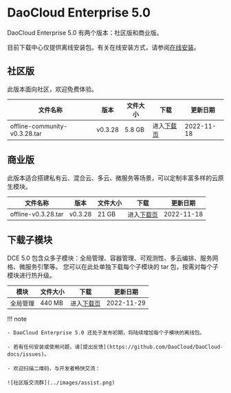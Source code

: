 # DaoCloud Enterprise 5.0

DaoCloud Enterprise 5.0 有两个版本：社区版和商业版。

目前下载中心仅提供离线安装包。有关在线安装方式，请参阅[在线安装](../install/community/k8s/online.md)。

## 社区版

此版本面向社区，欢迎免费体验。

| 文件名称                      | 版本    | 文件大小 | 下载                                           | 更新日期   |
| ----------------------------- | ------- | -------- | ---------------------------------------------- | ---------- |
| offline-community-v0.3.28.tar | v0.3.28 | 5.8 GB   | 进入[下载页](./free/dce5-installer-v0.3.28.md) | 2022-11-18 |

## 商业版

此版本适合搭建私有云、混合云、多云、微服务等场景，可以定制丰富多样的云原生模块。

| 文件名称            | 版本    | 文件大小 | 下载                                               | 更新日期   |
| ------------------- | ------- | -------- | -------------------------------------------------- | ---------- |
| offline-v0.3.28.tar | v0.3.28 | 21 GB    | 进入[下载页](./business/dce5-installer-v0.3.28.md) | 2022-11-18 |

## 下载子模块

DCE 5.0 包含众多子模块：全局管理、容器管理、可观测性、多云编排、服务网格、微服务引擎等。
您可以在此处单独下载每个子模块的 tar 包，按需对每个子模块进行热升级。

| 模块     | 文件大小 | 下载                              | 更新日期   |
| -------- | -------- | --------------------------------- | ---------- |
| 全局管理 | 440 MB   | 进入[下载页](./modules/ghippo.md) | 2022-11-29 |

!!! note

    - DaoCloud Enterprise 5.0 还处于发布初期，将陆续增加每个子模块的离线包。

    - 若有任何安装或使用问题，请[提出反馈](https://github.com/DaoCloud/DaoCloud-docs/issues)。

    - 欢迎扫描二维码，与开发者畅快交流：

    ![社区版交流群](../images/assist.png)
